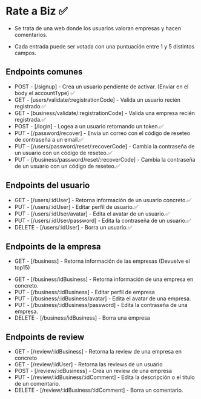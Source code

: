 # Rate a Biz ✅

-   Se trata de una web donde los usuarios valoran empresas y hacen comentarios.

-   Cada entrada puede ser votada con una puntuación entre 1 y 5 distintos campos.

## Endpoints comunes

-   POST - [/signup] - Crea un usuario pendiente de activar. (Enviar en el body el accountType) ✅
-   GET - [users/validate/:registrationCode] - Valida un usuario recién registrado.✅
-   GET - [business/validate/:registrationCode] - Valida una empresa recién registrada.✅
-   POST - [/login] - Logea a un usuario retornando un token.✅
-   PUT - [/password/recover] - Envia un correo con el código de reseteo de contraseña a un email.✅
-   PUT - [/users/password/reset/:recoverCode] - Cambia la contraseña de un usuario con un código de reseteo.✅
-   PUT - [/business/password/reset/:recoverCode] - Cambia la contraseña de un usuario con un código de reseteo.✅

## Endpoints del usuario

-   GET - [/users/:idUser] - Retorna información de un usuario concreto.✅
-   PUT - [/users/:idUser] - Editar perfil de usuario.✅
-   PUT - [/users/:idUser/avatar] - Edita el avatar de un usuario.✅
-   PUT - [/users/:idUser/password] - Edita la contraseña de un usuario.✅
-   DELETE - [/users/:idUser] - Borra un usuario.✅

## Endpoints de la empresa

-   GET - [/business] - Retorna información de las empresas (Devuelve el top15)
<!-- -   GET - [/business/search] - Buscador -->
-   GET - [/business/idBusiness] - Retorna información de una empresa en concreto.
-   PUT - [/business/:idBusiness] - Editar perfil de empresa
-   PUT - [/business/:idBusiness/avatar] - Edita el avatar de una empresa.
-   PUT - [/business/:idBusiness/password] - Edita la contraseña de una empresa.
-   DELETE - [/business/idBusiness] - Borra una empresa

## Endpoints de review

-   GET - [/review/:idBusiness] - Retorna la review de una empresa en concreto
-   GET - [/review/:idUser] - Retorna las reviews de un usuario
-   POST - [/review/:idBusiness] - Crea un review de una empresa
-   PUT - [/review/:idBusiness/:idComment] - Edita la descripción o el título de un comentario.
-   DELETE - [/review/:idBusiness/:idComment] - Borra un comentario.
